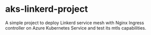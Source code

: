 # aks-linkerd-project
A simple project to deploy Linkerd service mesh with Nginx Ingress controller on Azure Kubernetes Service and test its mtls capabilities.
